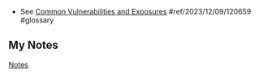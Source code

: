 - See [Common Vulnerabilities and Exposures](common-vulnerabilities-and-exposures.md) #ref/2023/12/09/120659 #glossary
## My Notes
[Notes](mynotes/cve-notes.md)
